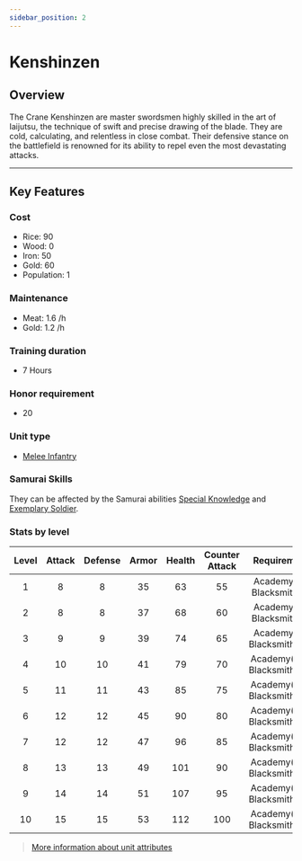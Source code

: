 ```yaml
---
sidebar_position: 2
---
```

# Kenshinzen

## Overview

The Crane Kenshinzen are master swordsmen highly skilled in the art of Iaijutsu, the technique of swift and precise drawing of the blade. They are cold, calculating, and relentless in close combat. Their defensive stance on the battlefield is renowned for its ability to repel even the most devastating attacks.

---

## Key Features

### Cost
- Rice: 90
- Wood: 0
- Iron: 50
- Gold: 60
- Population: 1

### Maintenance
- Meat: 1.6 /h
- Gold: 1.2 /h

### Training duration
- 7 Hours

### Honor requirement
- 20

### Unit type
- [Melee Infantry](../../index.md#melee-infantry)

### Samurai Skills
They can be affected by the Samurai abilities [Special Knowledge](../../../samurais/knowledge-skills.md) and [Exemplary Soldier](../../../samurais/charisma-skills.md).

### Stats by level

| Level | Attack | Defense | Armor | Health | Counter Attack |         Requirement         |
| :---: | :----: | :-----: | :---: | :----: | :------------: | :-------------------------: |
|   1   |   8    |    8    |  35   |   63   |       55       |  Academy(3), Blacksmith(4)  |
|   2   |   8    |    8    |  37   |   68   |       60       |  Academy(5), Blacksmith(8)  |
|   3   |   9    |    9    |  39   |   74   |       65       | Academy(8), Blacksmith(12)  |
|   4   |   10   |   10    |  41   |   79   |       70       | Academy(12), Blacksmith(15) |
|   5   |   11   |   11    |  43   |   85   |       75       | Academy(14), Blacksmith(17) |
|   6   |   12   |   12    |  45   |   90   |       80       | Academy(17), Blacksmith(20) |
|   7   |   12   |   12    |  47   |   96   |       85       | Academy(20), Blacksmith(22) |
|   8   |   13   |   13    |  49   |  101   |       90       | Academy(23), Blacksmith(25) |
|   9   |   14   |   14    |  51   |  107   |       95       | Academy(25), Blacksmith(27) |
|  10   |   15   |   15    |  53   |  112   |      100       | Academy(29), Blacksmith(29) |

> [More information about unit attributes](../../index.md#attributes)